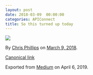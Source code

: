 ```yaml
---
layout: post
date: 2018-03-09  00:00:00
categories: APIConnect
title: So this turned up today
---
```

<!--more-->

![](https://cdn-images-1.medium.com/max/800/1*XGEG4locow14dxHKHglLqA@2x.jpeg)





By [Chris Phillips](https://medium.com/@cminion) on
[March 9, 2018](https://medium.com/p/70d2dcfd6050).

[Canonical
link](https://medium.com/@cminion/so-this-turned-up-today-70d2dcfd6050)

Exported from [Medium](https://medium.com) on April 6, 2019.
